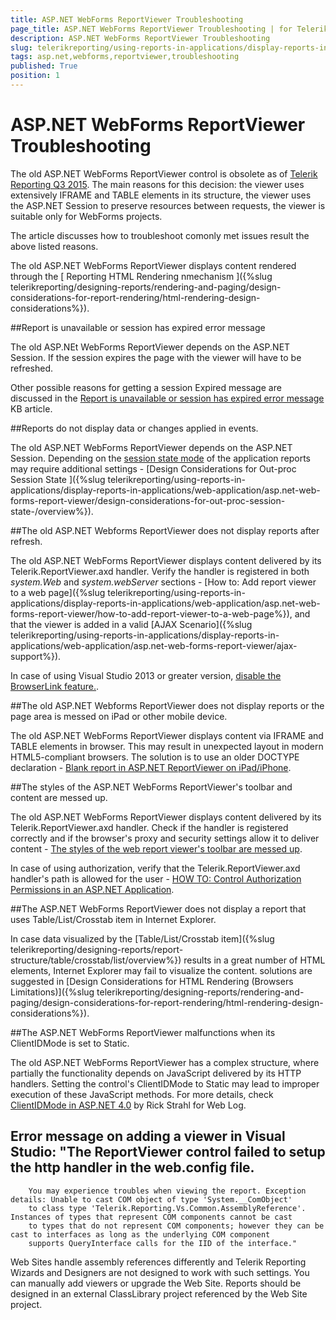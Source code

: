 ```yaml
---
title: ASP.NET WebForms ReportViewer Troubleshooting
page_title: ASP.NET WebForms ReportViewer Troubleshooting | for Telerik Reporting Documentation
description: ASP.NET WebForms ReportViewer Troubleshooting
slug: telerikreporting/using-reports-in-applications/display-reports-in-applications/web-application/troubleshooting/asp.net-webforms-reportviewer-troubleshooting
tags: asp.net,webforms,reportviewer,troubleshooting
published: True
position: 1
---
```


# ASP.NET WebForms ReportViewer Troubleshooting



The old ASP.NET WebForms ReportViewer control is obsolete as of [Telerik Reporting Q3 2015](http://www.telerik.com/support/whats-new/reporting/release-history/telerik-reporting-q3-2015-version-9-2-15-930).         The main reasons for this decision: the viewer uses extensively IFRAME and TABLE elements in its structure,         the viewer uses the ASP.NET Session to preserve resources between requests, the viewer is suitable only for WebForms projects.       

The  article discusses how to troubleshoot comonly met issues result the above listed reasons.

The old ASP.NET WebForms ReportViewer displays content rendered through the [           Reporting HTML Rendering nmechanism         ]({%slug telerikreporting/designing-reports/rendering-and-paging/design-considerations-for-report-rendering/html-rendering-design-considerations%}).       

##Report is unavailable or session has expired error message

The old ASP.NEt WebForms ReportViewer depends on the ASP.NET Session.           If the session expires the page with the viewer will have to be refreshed.         

Other possible reasons for getting a session Expired message are discussed in the [Report is unavailable or session has expired error message](http://www.telerik.com/support/kb/reporting/deliver-reports-to-any-application/details/report-is-unavailable-or-session-has-expired-error-message) KB article.         

##Reports do not display data or changes applied in events.

The old ASP.NET WebForms ReportViewer depends on the ASP.NET Session.           Depending on the [session state mode](https://msdn.microsoft.com/en-us/library/ms178586.aspx) of the application reports may require           additional settings - [Design Considerations for Out-proc Session State ]({%slug telerikreporting/using-reports-in-applications/display-reports-in-applications/web-application/asp.net-web-forms-report-viewer/design-considerations-for-out-proc-session-state-/overview%}).         

##The old ASP.NET Webforms ReportViewer does not display reports after refresh.

The old ASP.NET WebForms ReportViewer displays content delivered by its Telerik.ReportViewer.axd handler.           Verify the handler is registered in both *system.Web* and *system.webServer* sections -           [How to: Add report viewer to a web page]({%slug telerikreporting/using-reports-in-applications/display-reports-in-applications/web-application/asp.net-web-forms-report-viewer/how-to-add-report-viewer-to-a-web-page%}),           and that the viewer is added in a valid [AJAX Scenario]({%slug telerikreporting/using-reports-in-applications/display-reports-in-applications/web-application/asp.net-web-forms-report-viewer/ajax-support%}).         

In case of using Visual Studio 2013 or greater version, [disable the BrowserLink feature.](http://www.asp.net/visual-studio/overview/2013/using-browser-link).         

##The old ASP.NET Webforms ReportViewer does not display reports or the page area is messed on iPad or other mobile device.

The old ASP.NET WebForms ReportViewer displays content via IFRAME and TABLE elements in browser.           This may result in unexpected layout in modern HTML5-compliant browsers.           The solution is to use an older DOCTYPE declaration - [Blank report in ASP.NET ReportViewer on iPad/iPhone](http://www.telerik.com/support/kb/reporting/details/blank-report-in-asp.net-reportviewer-on-ipad-iphone).         

##The styles of the ASP.NET WebForms ReportViewer's toolbar and content are messed up. 

The old ASP.NET WebForms ReportViewer displays content delivered by its Telerik.ReportViewer.axd handler.           Check if the handler is registered correctly and if the browser's proxy and security settings allow it to deliver content - [The styles of the web report viewer's toolbar are messed up](http://www.telerik.com/support/kb/reporting/details/the-styles-of-the-web-report-viewer-s-toolbar-are-messed-up).         

In case of using authorization, verify that the Telerik.ReportViewer.axd handler's path is allowed for the user - [HOW TO: Control Authorization Permissions in an ASP.NET Application](https://support.microsoft.com/en-us/kb/316871).         

##The ASP.NET WebForms ReportViewer does not display a report that uses Table/List/Crosstab item in Internet Explorer.

In case data visualized by the [Table/List/Crosstab item]({%slug telerikreporting/designing-reports/report-structure/table/crosstab/list/overview%})           results in a great number of HTML elements, Internet Explorer may fail to visualize the content. solutions are suggested in           [Design Considerations for HTML Rendering (Browsers Limitations)]({%slug telerikreporting/designing-reports/rendering-and-paging/design-considerations-for-report-rendering/html-rendering-design-considerations%}).         

##The ASP.NET WebForms ReportViewer malfunctions when its ClientIDMode is set to Static.

The old ASP.NET WebForms ReportViewer has a complex structure,           where partially the functionality depends on JavaScript delivered by its HTTP handlers.           Setting the control's ClientIDMode to Static may lead to improper execution of these JavaScript methods. For more details, check           [ClientIDMode in ASP.NET 4.0](https://weblog.west-wind.com/posts/2009/Nov/07/ClientIDMode-in-ASPNET-40) by Rick Strahl for Web Log.         

##        Error message on adding a viewer in Visual Studio: "The ReportViewer control failed to setup the http handler in the web.config file.
        You may experience troubles when viewing the report. Exception details: Unable to cast COM object of type 'System.__ComObject'
        to class type 'Telerik.Reporting.Vs.Common.AssemblyReference'. Instances of types that represent COM components cannot be cast
        to types that do not represent COM components; however they can be cast to interfaces as long as the underlying COM component
        supports QueryInterface calls for the IID of the interface."
      

Web Sites handle assembly references differently and Telerik Reporting Wizards and Designers are not designed to work with such settings.           You can manually add viewers or upgrade the Web Site. Reports should be designed in an external ClassLibrary project referenced by the Web Site project.         
